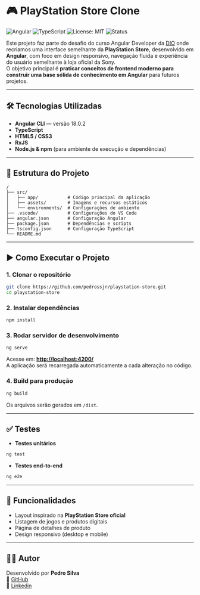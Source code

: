# 🎮 PlayStation Store Clone

![Angular](https://img.shields.io/badge/Angular-18-red?logo=angular&logoColor=white)
![TypeScript](https://img.shields.io/badge/TypeScript-5-blue?logo=typescript&logoColor=white)
![License: MIT](https://img.shields.io/badge/License-MIT-green.svg)
![Status](https://img.shields.io/badge/Status-Em%20Desenvolvimento-yellow)

Este projeto faz parte do desafio do curso Angular Developer da [DIO](https://www.dio.me/) onde recriamos uma interface semelhante da **PlayStation Store**, desenvolvido em **Angular**, com foco em design responsivo, navegação fluida e experiência do usuário semelhante à loja oficial da Sony.  
O objetivo principal é **praticar conceitos de frontend moderno para construir uma base sólida de conhecimento em Angular** para futuros projetos.

---

## 🛠️ Tecnologias Utilizadas

- **Angular CLI** — versão 18.0.2
- **TypeScript**
- **HTML5 / CSS3**
- **RxJS**
- **Node.js & npm** (para ambiente de execução e dependências)

---

## 📂 Estrutura do Projeto

```
/
├── src/
│   ├── app/           # Código principal da aplicação
│   ├── assets/        # Imagens e recursos estáticos
│   └── environments/  # Configurações de ambiente
├── .vscode/           # Configurações do VS Code
├── angular.json       # Configuração Angular
├── package.json       # Dependências e scripts
├── tsconfig.json      # Configuração TypeScript
└── README.md
```

---

## ▶️ Como Executar o Projeto

### 1. Clonar o repositório

```bash
git clone https://github.com/pedrossjr/playstation-store.git
cd playstation-store
```

### 2. Instalar dependências

```bash
npm install
```

### 3. Rodar servidor de desenvolvimento

```bash
ng serve
```

Acesse em: **[http://localhost:4200/](http://localhost:4200/)**  
A aplicação será recarregada automaticamente a cada alteração no código.

### 4. Build para produção

```bash
ng build
```

Os arquivos serão gerados em `/dist`.

---

## ✅ Testes

- **Testes unitários**

```bash
ng test
```

- **Testes end-to-end**

```bash
ng e2e
```

---

## 🎯 Funcionalidades

- Layout inspirado na **PlayStation Store oficial**
- Listagem de jogos e produtos digitais
- Página de detalhes de produto
- Design responsivo (desktop e mobile)

---

## 👨‍💻 Autor

Desenvolvido por **Pedro Silva**  
🔗 [GitHub](https://github.com/pedrossjr)  
🔗 [Linkedin](https://www.linkedin.com/in/pedrosouzasjr/)
